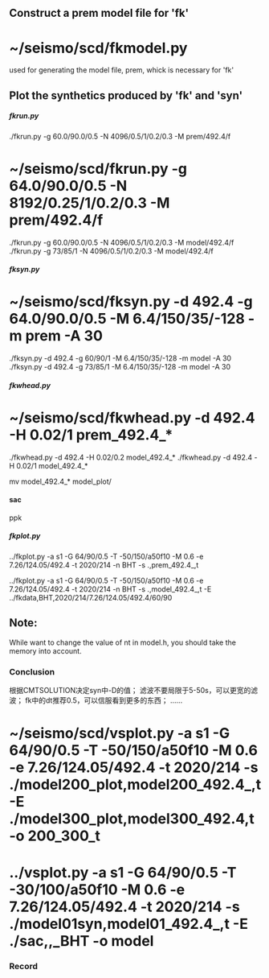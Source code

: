 ## Construct a prem model file for 'fk'

# ~/seismo/scd/fkmodel.py
used for generating the model file, prem, whick is necessary for 'fk'

## Plot the synthetics produced by 'fk' and 'syn'

##### fkrun.py
./fkrun.py -g 60.0/90.0/0.5 -N 4096/0.5/1/0.2/0.3 -M prem/492.4/f

# ~/seismo/scd/fkrun.py -g 64.0/90.0/0.5 -N 8192/0.25/1/0.2/0.3 -M prem/492.4/f

./fkrun.py -g 60.0/90.0/0.5 -N 4096/0.5/1/0.2/0.3 -M model/492.4/f
./fkrun.py -g 73/85/1 -N 4096/0.5/1/0.2/0.3 -M model/492.4/f

##### fksyn.py
# ~/seismo/scd/fksyn.py -d 492.4 -g 64.0/90.0/0.5 -M 6.4/150/35/-128 -m prem -A 30

./fksyn.py -d 492.4 -g 60/90/1 -M 6.4/150/35/-128 -m model -A 30
./fksyn.py -d 492.4 -g 73/85/1 -M 6.4/150/35/-128 -m model -A 30


##### fkwhead.py
# ~/seismo/scd/fkwhead.py -d 492.4 -H 0.02/1 prem_492.4_*

./fkwhead.py -d 492.4 -H 0.02/0.2 model_492.4_*
./fkwhead.py -d 492.4 -H 0.02/1 model_492.4_*


mv model_492.4_* model_plot/
#### sac
ppk

##### fkplot.py
../fkplot.py -a s1 -G 64/90/0.5 -T -50/150/a50f10 -M 0.6 -e 7.26/124.05/492.4 -t 2020/214 -n BHT -s .,prem_492.4_,t

../fkplot.py -a s1 -G 64/90/0.5 -T -50/150/a50f10 -M 0.6 -e 7.26/124.05/492.4 -t 2020/214 -n BHT -s .,model_492.4_,t -E ../fkdata,BHT,2020/214/7.26/124.05/492.4/60/90



## Note:

While want to change the value of nt in model.h, you should take the memory into account.



### Conclusion
根据CMTSOLUTION决定syn中-D的值；
滤波不要局限于5-50s，可以更宽的滤波；
fk中的dt推荐0.5，可以信服看到更多的东西；
......


# ~/seismo/scd/vsplot.py -a s1 -G 64/90/0.5 -T -50/150/a50f10 -M 0.6 -e 7.26/124.05/492.4 -t 2020/214 -s ./model200_plot,model200_492.4_,t -E ./model300_plot,model300_492.4,t -o 200_300_t


# ../vsplot.py -a s1 -G 64/90/0.5 -T -30/100/a50f10 -M 0.6 -e 7.26/124.05/492.4 -t 2020/214 -s ./model01syn,model01_492.4_,t -E ./sac,,_BHT -o model

### Record
